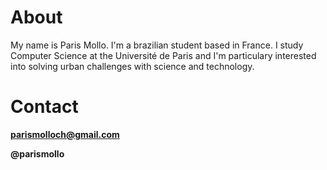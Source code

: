 # About
My name is Paris Mollo. I'm a brazilian student based in France. I study Computer Science at the Université de Paris and I'm particulary interested into solving urban challenges with science and technology. 
# Contact 
**parismolloch@gmail.com**

**@parismollo**
